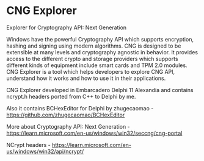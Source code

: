 # CNG Explorer
Explorer for Cryptography API: Next Generation

Windows have the powerful Cryptography API which supports encryption, hashing and signing using modern algorithms. CNG is designed to be extensible at many levels and cryptography agnostic in behavior. It provides access to the different crypto and storage providers which supports different kinds of equipment include smart cards and TPM 2.0 modules.
CNG Explorer is a tool which helps developers to explore CNG API, understand how it works and how to use it in their applications.

CNG Explorer developed in Embarcadero Delphi 11 Alexandia and contains ncrypt.h headers ported from C++ to Delphi by me.

Also it contains BCHexEditor for Delphi by zhugecaomao - https://github.com/zhugecaomao/BCHexEditor

More about Cryptography API: Next Generation - https://learn.microsoft.com/en-us/windows/win32/seccng/cng-portal

NCrypt headers - https://learn.microsoft.com/en-us/windows/win32/api/ncrypt/
